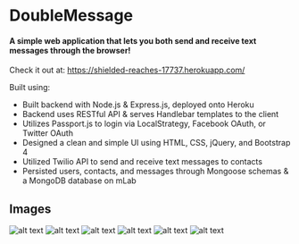 # DoubleMessage

#### A simple web application that lets you both send and receive text messages through the browser!
Check it out at: <https://shielded-reaches-17737.herokuapp.com/>

Built using:
* Built backend with Node.js & Express.js, deployed onto Heroku
* Backend uses RESTful API & serves Handlebar templates to the client
* Utilizes Passport.js to login via LocalStrategy, Facebook OAuth, or Twitter OAuth
* Designed a clean and simple UI using HTML, CSS, jQuery, and Bootstrap 4
* Utilized Twilio API to send and receive text messages to contacts
* Persisted users, contacts, and messages through Mongoose schemas & a MongoDB database on mLab

## Images
![alt text](https://github.com/kevinnguyen125/DoubleMessage/blob/master/Images/Welcome.png "Welcome Page")
![alt text](https://github.com/kevinnguyen125/DoubleMessage/blob/master/Images/Login.png "Login Page")
![alt text](https://github.com/kevinnguyen125/DoubleMessage/blob/master/Images/Signup.png "Signup Page")
![alt text](https://github.com/kevinnguyen125/DoubleMessage/blob/master/Images/Contacts.png "Contacts Page")
![alt text](https://github.com/kevinnguyen125/DoubleMessage/blob/master/Images/Send.png "Send Page")
![alt text](https://github.com/kevinnguyen125/DoubleMessage/blob/master/Images/Conversation.png "Conversation Page")


